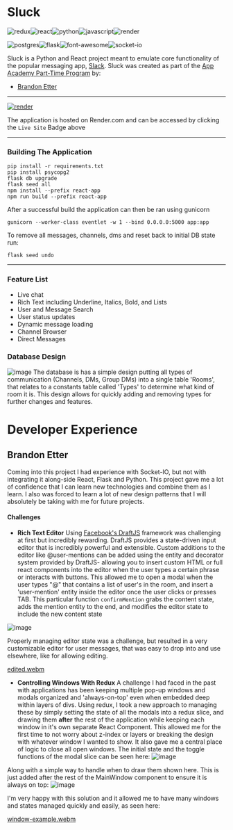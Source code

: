 


# Sluck

![redux](https://img.shields.io/badge/Redux-593D88?style=for-the-badge&logo=redux&logoColor=whit)![react](https://img.shields.io/badge/React-20232A?style=for-the-badge&logo=react&logoColor=61DAFB)![python](https://img.shields.io/badge/Python-FFD43B?style=for-the-badge&logo=python&logoColor=blue)![javascript](https://img.shields.io/badge/JavaScript-323330?style=for-the-badge&logo=javascript&logoColor=F7DF1E)![render](https://img.shields.io/badge/Render-46E3B7?style=for-the-badge&logo=render&logoColor=white)

![postgres](https://img.shields.io/badge/PostgreSQL-316192?style=for-the-badge&logo=postgresql&logoColor=white)![flask](https://img.shields.io/badge/Flask-000000?style=for-the-badge&logo=flask&logoColor=white)![font-awesome](https://img.shields.io/badge/Font_Awesome-339AF0?style=for-the-badge&logo=fontawesome&logoColor=white)![socket-io](https://img.shields.io/badge/Socket.io-010101?&style=for-the-badge&logo=Socket.io&logoColor=white)

Sluck is a Python and React project meant to emulate core functionality of the popular messaging app, [Slack](http://slack.com). Sluck was created as part of the [App Academy Part-Time Program](https://www.appacademy.io/) by:

 - [Brandon Etter](https://github.com/brandonetter)

---

[![render](https://img.shields.io/badge/Live%20Site-green?style=for-the-badge)](https://slackclone-m2ga.onrender.com/)

 The application is hosted on Render.com and can be accessed by clicking the `Live Site` Badge above

---

### Building The Application

    pip install -r requirements.txt
    pip install psycopg2
    flask db upgrade
    flask seed all
    npm install --prefix react-app
    npm run build --prefix react-app

After a successful build the application can then be ran using gunicorn

    gunicorn --worker-class eventlet -w 1 --bind 0.0.0.0:5000 app:app
To remove all messages, channels, dms and reset back to initial DB state run:

    flask seed undo

---

### Feature List

 - Live chat
 - Rich Text including Underline, Italics, Bold, and Lists
 - User and Message Search
 - User status updates
 - Dynamic message loading
 - Channel Browser
 - Direct Messages

### Database Design

![image](https://user-images.githubusercontent.com/4108484/232324020-3d717378-198d-49aa-ab59-6d9e2ed00909.png)
The database is has a simple design putting all types of communication (Channels, DMs, Group DMs) into a single table 'Rooms', that relates to a constants table called 'Types' to determine what kind of room it is. This design allows for quickly adding and removing types for further changes and features.

# Developer Experience

## Brandon Etter
Coming into this project I had experience with Socket-IO, but not with integrating it along-side React, Flask and Python. This project gave me a lot of confidence that I can learn new technologies and combine them as I learn. I also was forced to learn a lot of new design patterns that I will absolutely be taking with me for future projects.
#### Challenges
- **Rich Text Editor**
Using [Facebook's DraftJS](https://draftjs.org/) framework was challenging at first but incredibly rewarding. DraftJS provides a state-driven input editor that is incredibly powerful and extensible. Custom additions to the editor like @user-mentions can be added using the entity and decorator system provided by DraftJS- allowing you to insert custom HTML or full react components into the editor when the user types a certain phrase or interacts with buttons. This allowed me to open a modal when the user types "@" that contains a list of user's in the room, and insert a 'user-mention' entity inside the editor once the user clicks or presses TAB. This particular function `confirmMention` grabs the content state, adds the mention entity to the end, and modifies the editor state to include the new content state

![image](https://user-images.githubusercontent.com/4108484/232327577-e8921b75-4bed-4b1a-9505-683657845f26.png)

Properly managing editor state was a challenge, but resulted in a very customizable editor for user messages, that was easy to drop into and use elsewhere, like for allowing editing.

[edited.webm](https://user-images.githubusercontent.com/4108484/232327962-7fca9000-e871-4ec3-9fc8-5bba65d83443.webm)

- **Controlling Windows With Redux**
A challenge I had faced in the past with applications has been keeping multiple pop-up windows and modals organized and 'always-on-top' even when embedded deep within layers of divs. Using redux, I took a new approach to managing these by simply setting the state of all the modals into a redux slice, and drawing them **after** the rest of the application while keeping each window in it's own separate React Component.
This allowed me for the first time to not worry about z-index or layers or breaking the design with whatever window I wanted to show. It also gave me a central place of logic to close all open windows.
 The initial state and the toggle functions of the modal slice can be seen here:
 ![image](https://user-images.githubusercontent.com/4108484/232328323-93a3bf88-4ab9-4855-a07e-64210e017a46.png)

 Along with a simple way to handle when to draw them shown here. This is just added after the rest of the MainWindow component to ensure it is always on top:
 ![image](https://user-images.githubusercontent.com/4108484/232328431-67bfb438-015e-49c8-b0f3-0115ed710608.png)

 I'm very happy with this solution and it allowed me to have many windows and states managed quickly and easily, as seen here:

 [window-example.webm](https://user-images.githubusercontent.com/4108484/232329025-267a24f8-0677-4fec-80a6-3950cb6f646a.webm)

